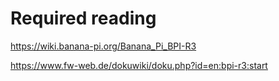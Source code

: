 # Required reading

https://wiki.banana-pi.org/Banana_Pi_BPI-R3

https://www.fw-web.de/dokuwiki/doku.php?id=en:bpi-r3:start
